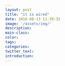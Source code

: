 ```yaml
---
layout: post
title: "it is wired"
date: 2016-08-13 11:39:32
image: '/assets/img/'
description:
main-class:
color:
tags:
categories:
twitter_text:
introduction:
---
```


